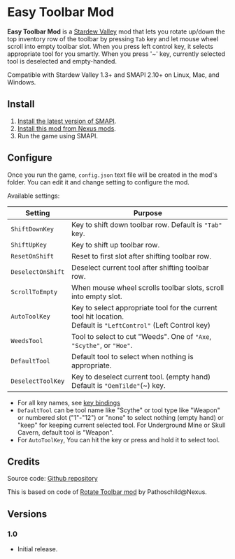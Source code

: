 ﻿﻿Easy Toolbar Mod
========

**Easy Toolbar Mod** is a [Stardew Valley](http://stardewvalley.net/) mod
that lets you rotate up/down the top inventory row of the toolbar by pressing `Tab` key
and let mouse wheel scroll into empty toolbar slot.
When you press left control key, it selects appropriate tool for you smartly.
When you press '~' key, currently selected tool is deselected and empty-handed.

Compatible with Stardew Valley 1.3+ and SMAPI 2.10+ on Linux, Mac, and Windows.

## Install
1. [Install the latest version of SMAPI](https://smapi.io/).
2. [Install this mod from Nexus mods](http://www.nexusmods.com/stardewvalley/mods/1100).
3. Run the game using SMAPI.

## Configure
Once you run the game, `config.json` text file will be created in the mod's folder.
You can edit it and change setting to configure the mod.

Available settings:

Setting                     | Purpose
----------------------------|----------------------------
`ShiftDownKey`              | Key to shift down toolbar row. Default is `"Tab"` key.
`ShiftUpKey`                | Key to shift up toolbar row.
`ResetOnShift`              | Reset to first slot after shifting toolbar row.
`DeselectOnShift`           | Deselect current tool after shifting toolbar row.
`ScrollToEmpty`             | When mouse wheel scrolls toolbar slots, scroll into empty slot.
`AutoToolKey`               | Key to select appropriate tool for the current tool hit location.<BR> Default is `"LeftControl"` (Left Control key)
`WeedsTool`                 | Tool to select to cut "Weeds". One of `"Axe`, `"Scythe"`, or `"Hoe"`.
`DefaultTool`               | Default tool to select when nothing is appropriate.
`DeselectToolKey`           | Key to deselect current tool. (empty hand) Default is `"OemTilde"`(~) key.

* For all key names, see [key bindings](https://stardewvalleywiki.com/Modding:Key_bindings)
* `DefaultTool` can be tool name like "Scythe" or tool type like "Weapon" or numbered slot ("1"-"12")
or "none" to select nothing (empty hand) or "keep" for keeping current selected tool.
For Underground Mine or Skull Cavern, default tool is "Weapon".
* For `AutoToolKey`, You can hit the key or press and hold it to select tool.

## Credits
Source code: [Github repository](https://github.com/qqkookie/StardewEasyMod/tree/master/EasyToolbar)

This is based on code of [Rotate Toolbar mod](https://www.nexusmods.com/stardewvalley/mods/1100) by Pathoschild@Nexus.

## Versions

### 1.0
* Initial release.
